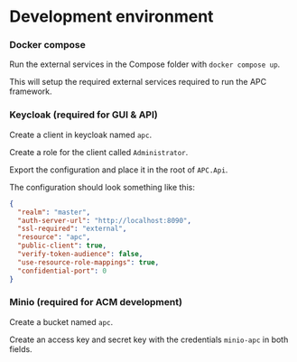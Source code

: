 # Development environment
### Docker compose
Run the external services in the Compose folder with
`docker compose up`.

This will setup the required external services required to run the APC framework.

### Keycloak (required for GUI & API)
Create a client in keycloak named `apc`.

Create a role for the client called `Administrator`.

Export the configuration and place it in the root of `APC.Api`.

The configuration should look something like this:
```json
{
  "realm": "master",
  "auth-server-url": "http://localhost:8090",
  "ssl-required": "external",
  "resource": "apc",
  "public-client": true,
  "verify-token-audience": false,
  "use-resource-role-mappings": true,
  "confidential-port": 0
}
```

### Minio (required for ACM development)
Create a bucket named `apc`.

Create an access key and secret key with the credentials `minio-apc` in both fields.